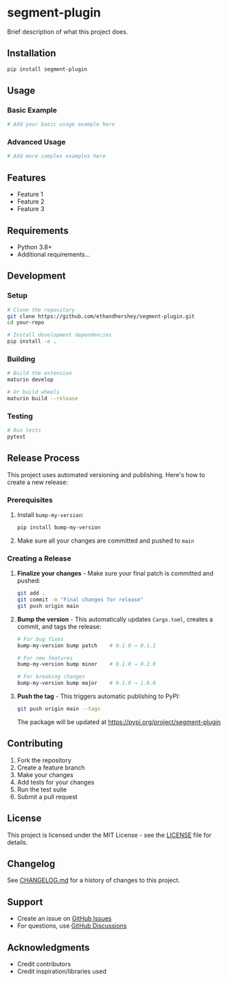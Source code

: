 # segment-plugin

Brief description of what this project does.

## Installation

```bash
pip install segment-plugin
```

## Usage

### Basic Example

```python
# Add your basic usage example here
```

### Advanced Usage

```python
# Add more complex examples here
```

## Features

- Feature 1
- Feature 2
- Feature 3

## Requirements

- Python 3.8+
- Additional requirements...

## Development

### Setup

```bash
# Clone the repository
git clone https://github.com/ethandhershey/segment-plugin.git
cd your-repo

# Install development dependencies
pip install -e .
```

### Building

```bash
# Build the extension
maturin develop

# Or build wheels
maturin build --release
```

### Testing

```bash
# Run tests
pytest
```

## Release Process

This project uses automated versioning and publishing. Here's how to create a new release:

### Prerequisites

1. Install `bump-my-version`:
   ```bash
   pip install bump-my-version
   ```

2. Make sure all your changes are committed and pushed to `main`

### Creating a Release

1. **Finalize your changes** - Make sure your final patch is committed and pushed:
   ```bash
   git add .
   git commit -m "Final changes for release"
   git push origin main
   ```

2. **Bump the version** - This automatically updates `Cargo.toml`, creates a commit, and tags the release:
   ```bash
   # For bug fixes
   bump-my-version bump patch    # 0.1.0 → 0.1.1
   
   # For new features
   bump-my-version bump minor    # 0.1.0 → 0.2.0
   
   # For breaking changes
   bump-my-version bump major    # 0.1.0 → 1.0.0
   ```

3. **Push the tag** - This triggers automatic publishing to PyPI:
   ```bash
   git push origin main --tags
   ```
   The package will be updated at https://pypi.org/project/segment-plugin

## Contributing

1. Fork the repository
2. Create a feature branch
3. Make your changes
4. Add tests for your changes
5. Run the test suite
6. Submit a pull request

## License

This project is licensed under the MIT License - see the [LICENSE](LICENSE) file for details.

## Changelog

See [CHANGELOG.md](CHANGELOG.md) for a history of changes to this project.

## Support

- Create an issue on [GitHub Issues](../../issues)
- For questions, use [GitHub Discussions](../../discussions)

## Acknowledgments

- Credit contributors
- Credit inspiration/libraries used